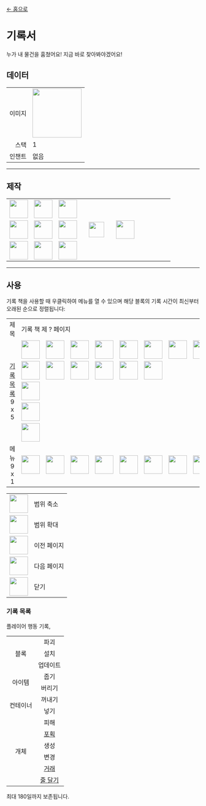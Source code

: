 [← 홈으로](../)
# 기록서
누가 내 물건을 훔쳤어요! 지금 바로 찾아봐야겠어요!

## 데이터
<table>
    <tr><td align="end">이미지</td><td><img src="https://i.imgur.com/UyNV7cG.png" width="128"/></td></tr>
    <tr><td align="end">스택</td><td>1</td></tr>
    <tr><td align="end">인챈트</td><td>없음</td></tr>
</table>

---

## 제작
<table>
    <tr><td><img src="https://i.imgur.com/wl43BjZ.png" width="48"/></td><td><img src="https://i.imgur.com/W9Ce5PI.png" width="48"/></td><td><img src="https://i.imgur.com/wl43BjZ.png" width="48"/></td><td colspan="3"></td></tr>
    <tr><td><img src="https://i.imgur.com/W9Ce5PI.png" width="48"/></td><td><img src="https://i.imgur.com/AeLjor8.png" width="48"/></td><td><img src="https://i.imgur.com/W9Ce5PI.png" width="48"/></td><td width="70" align="center"><img src="https://i.imgur.com/VE0KqIE.png" width="40"/></td><td><img src="https://i.imgur.com/UyNV7cG.png" width="48"/></td><td width="70"></td></tr>
    <tr><td><img src="https://i.imgur.com/wl43BjZ.png" width="48"/></td><td><img src="https://i.imgur.com/W9Ce5PI.png" width="48"/></td><td><img src="https://i.imgur.com/wl43BjZ.png" width="48"/></td><td colspan="3"></td></tr>
</table>

---

## 사용
기록 책을 사용할 때 우클릭하여 메뉴를 열 수 있으며 해당 블록의 기록 시간이 최신부터 오래된 순으로 정렬됩니다:

<table>
    <tr><td align="center">제목</td><td colspan="9">기록 책 제 ? 페이지</td></tr>
    <tr><td rowspan="5" align="center"><a href="#기록_목록">기록 목록</a><br/>9 x 5</td><td><img src="https://i.imgur.com/LrIALaD.png" width="48"/></td><td><img src="https://i.imgur.com/P8HjRL0.png" width="48"/></td><td><img src="https://i.imgur.com/jKBMHfE.png" width="48"/></td><td><img src="https://i.imgur.com/P8HjRL0.png" width="48"/></td><td><img src="https://i.imgur.com/P8HjRL0.png" width="48"/></td><td><img src="https://i.imgur.com/jKBMHfE.png" width="48"/></td><td><img src="https://i.imgur.com/P8HjRL0.png" width="48"/></td><td><img src="https://i.imgur.com/LrIALaD.png" width="48"/></td><td><img src="https://i.imgur.com/LrIALaD.png" width="48"/></td></tr>
    <tr><td><img src="https://i.imgur.com/LrIALaD.png" width="48"/></td><td><img src="https://i.imgur.com/jKBMHfE.png" width="48"/></td><td><img src="https://i.imgur.com/jKBMHfE.png" width="48"/></td><td><img src="https://i.imgur.com/jKBMHfE.png" width="48"/></td><td><img src="https://i.imgur.com/LrIALaD.png" width="48"/></td><td><img src="https://i.imgur.com/LrIALaD.png" width="48"/></td><td></td><td></td><td></td></tr>
    <tr><td><img src="https://i.imgur.com/wl43BjZ.png" width="48"/></td><td></td><td></td><td></td><td></td><td></td><td></td><td></td><td></td></tr>
    <tr><td><img src="https://i.imgur.com/wl43BjZ.png" width="48"/></td><td></td><td></td><td></td><td></td><td></td><td></td><td></td><td></td></tr>
    <tr><td><img src="https://i.imgur.com/wl43BjZ.png" width="48"/></td><td></td><td></td><td></td><td></td><td></td><td></td><td></td><td></td></tr>
    <tr><td align="center">메뉴<br/>9 x 1</td><td><img src="https://i.imgur.com/pPb7Mvj.png" width="48"/></td><td><img src="https://i.imgur.com/7ajRlAF.png" width="48"/></td><td><img src="https://i.imgur.com/wl43BjZ.png" width="48"/></td><td><img src="https://i.imgur.com/wl43BjZ.png" width="48"/></td><td><img src="https://i.imgur.com/SiqPzjW.png" width="48"/></td><td><img src="https://i.imgur.com/n4ZOA7e.png" width="48"/></td><td><img src="https://i.imgur.com/wl43BjZ.png" width="48"/></td><td><img src="https://i.imgur.com/wl43BjZ.png" width="48"/></td><td><img src="https://i.imgur.com/sAwvuIi.png" width="48"/></td></tr>
</table>

<table>
    <tr><td align="center"><img src="https://i.imgur.com/pPb7Mvj.png" width="48"/></td><td>범위 축소</td></tr>
    <tr><td align="center"><img src="https://i.imgur.com/7ajRlAF.png" width="48"/></td><td>범위 확대</td></tr>
    <tr><td align="center"><img src="https://i.imgur.com/SiqPzjW.png" width="48"/></td><td>이전 페이지</td></tr>
    <tr><td align="center"><img src="https://i.imgur.com/n4ZOA7e.png" width="48"/></td><td>다음 페이지</td></tr>
    <tr><td align="center"><img src="https://i.imgur.com/sAwvuIi.png" width="48"/></td><td>닫기</td></tr>
</table>

### 기록 목록
플레이어 행동 기록,

<table>
    <tr>
        <td align="center" rowspan="3">블록</td>
        <td align="center">파괴</td>
    </tr>
    <tr>
        <td align="center">설치</td>
    </tr>
    <tr>
        <td align="center">업데이트</td>
    </tr>
    <tr>
        <td align="center" rowspan="2">아이템</td>
        <td align="center">줍기</td>
    </tr>
    <tr>
        <td align="center">버리기</td>
    </tr>
    <tr>
        <td align="center" rowspan="2">컨테이너</td>
        <td align="center">꺼내기</td>
    </tr>
    <tr>
        <td align="center">넣기</td>
    </tr>
    <tr>
        <td align="center" rowspan="6">개체</td>
        <td align="center">피해</td>
    </tr>
    <tr>
        <td align="center"><a href="rope.md">포획</a></td>
    </tr>
    <tr>
        <td align="center">생성</td>
    </tr>
    <tr>
        <td align="center">변경</td>
    </tr>
    <tr>
        <td align="center"><a href="https://minecraft.fandom.com/ko/wiki/주민#거래">거래</a></td>
    </tr>
    <tr>
        <td align="center"><a href="https://minecraft.fandom.com/ko/wiki/리드">줄 달기</a></td>
    </tr>
</table>

최대 180일까지 보존됩니다.
